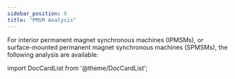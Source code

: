 ```yaml
---
sidebar_position: 9
title: "PMSM Analysis"
---
```

For interior permanent magnet synchronous machines (IPMSMs), or surface-mounted permanent magnet synchronous machines (SPMSMs), the following analysis are available:

import DocCardList from '@theme/DocCardList';

<DocCardList />